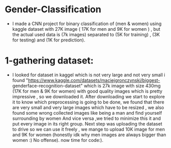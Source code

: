 # Gender-Classification
- I made a CNN project for binary classification of (men & women) using kaggle dataset with 27K image ( 17K for men and 9K for women ) , 
but the actual used data is (7k images) separated to (5K for training) , (3K for testing) and (1K for prediction).


# 1-gathering	dataset:
- I looked for dataset in kaggel which is not  very large and not very	small i found "https://www.kaggle.com/datasets/maciejgronczynski/biggest- genderface-recognition-dataset" which is 27k image with size 430mg (17K for men & 9K for women) with good	quality images which is pretty impressive , so we downloaded it.
After downloading	we start  to explore it to know which preprocessing is going to be done, we found that there are very small and very large images which have to be resized , we also found some wrong collected images like  being a man and find yourself surrounding by women And vice versa ,we tried to minimize this it and put every image in its right group.
Next step was uploading the dataset  to drive so we can use it freely	, we mange to upload 10K image for men and 9K for women (honestly idk why men images are always bigger than women :) No offense).
now time for code:).





